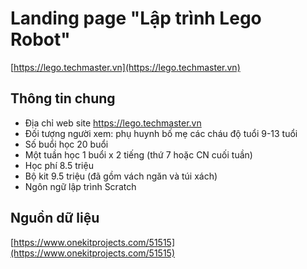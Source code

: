 # Landing page "Lập trình Lego Robot" 
[https://lego.techmaster.vn](https://lego.techmaster.vn)

## Thông tin chung
- Địa chỉ web site https://lego.techmaster.vn
- Đối tượng người xem: phụ huynh bố mẹ các cháu độ tuổi 9-13 tuổi
- Số buổi học 20 buổi
- Một tuần học 1 buổi x 2 tiếng (thứ 7 hoặc CN cuối tuần)
- Học phí 8.5 triệu
- Bộ kit 9.5 triệu (đã gồm vách ngăn và túi xách)
- Ngôn ngữ lập trình Scratch

## Nguồn dữ liệu

[https://www.onekitprojects.com/51515](https://www.onekitprojects.com/51515)

